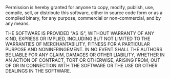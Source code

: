 Permission is hereby granted for anyone to copy, modify, publish, use, compile, sell, or distribute this software, either in source code form or as a compiled binary, for any purpose, commercial or non-commercial, and by any means.

THE SOFTWARE IS PROVIDED "AS IS", WITHOUT WARRANTY OF ANY KIND, EXPRESS OR IMPLIED, INCLUDING BUT NOT LIMITED TO THE WARRANTIES OF MERCHANTABILITY, FITNESS FOR A PARTICULAR PURPOSE AND NONINFRINGEMENT. IN NO EVENT SHALL THE AUTHORS BE LIABLE FOR ANY CLAIM, DAMAGES OR OTHER LIABILITY, WHETHER IN AN ACTION OF CONTRACT, TORT OR OTHERWISE, ARISING FROM, OUT OF OR IN CONNECTION WITH THE SOFTWARE OR THE USE OR OTHER DEALINGS IN THE SOFTWARE.
